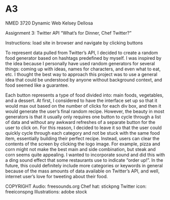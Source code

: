 # A3
NMED 3720 
Dynamic Web 
Kelsey Dellosa 

Assignment 3: Twitter API 
“What’s for Dinner, Chef Twitter?” 

Instructions: load site in browser and navigate by clicking buttons

To represent data pulled from Twitter’s API, I decided to create a random food generator based on hashtags predefined by myself. I was inspired by the idea because I personally have used random generators for several things: coming up with ideas, names for characters, and even what to eat, etc. I thought the best way to approach this project was to use a general idea that could be understood by anyone without background context, and food seemed like a guarantee. 

Each button represents a type of food divided into: main foods, vegetables, and a dessert. At first, I considered to have the interface set up so that it would max out based on the number of clicks for each div box, and then it would generate the user’s final random recipe. However, the beauty in most generators is that it usually only requires one button to cycle through a list of data and without any awkward refreshes of a separate button for the user to click on. For this reason, I decided to leave it so that the user could quickly cycle through each category and not be stuck with the same food item, essentially building their perfect recipe. Instead, users can clear the contents of the screen by clicking the logo image. For example, pizza and corn might not make the best main and side combination, but steak and corn seems quite appealing. I wanted to incorporate sound and did this with a ding sound effect that some restaurants use to indicate “order up!”. In the future, this could definitely include more categories or keywords in general because of the mass amounts of data available on Twitter’s API, and well, internet user’s love for tweeting about their food. 


COPYRIGHT 
Audio: freesounds.org 
Chef hat: stickpng 
Twitter icon: freeiconspng 
Illustrations: adobe stock 

